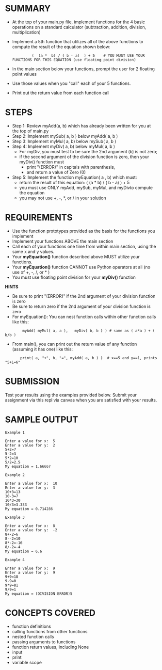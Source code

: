 # SUMMARY

- At the top of your main.py file, implement functions for the 4 basic operations on a standard calculator (subtraction, addition, division, multiplication) 
- Implement a 5th function that  utilizes all of the above functions to compute the result of the equation shown below:

               (  (a *  b) / ( b - a)  ) + 5    # YOU MUST USE YOUR FUNCTIONS FOR THIS EQUATION (use floating point division)

- In the main section below your functions, prompt the user for 2 floating point values
- Use those values when you "call"  each of your 5 functions.  
- Print out the return value from each function call


# **STEPS**

- Step 1: Review myAdd(a, b) which has already been written for you at the top of main.py
- Step 2: Implement mySub( a, b ) below myAdd( a, b )
- Step 3: Implement myMul( a, b) below mySub( a, b )
- Step 4: Implement myDiv( a, b) below myMul( a, b )
  - For myDiv, you must test to be sure the 2nd argument (b) is not zero;
  - if the second argument of the division function is zero, then your myDiv() function must
    - print "(ERROR)" in capitals with parenthesis,
    - and return a value of Zero (0)
- Step 5: Implement the function myEquation( a , b) which must:
  - return the result of this equation: (  (a *  b) / ( b - a)  ) + 5
  - you must use ONLY myAdd, mySub, myMul, and myDivto compute the equation
  - you may not use +, -, *, or / in your solution

# **REQUIREMENTS**

- Use the function prototypes provided as the basis for the functions you implement
- Implement your functions ABOVE the main section
- Call each of your functions one time from within main section, using the same x and y values.
- Your **myEquation()** function described above MUST utilize your functions.  
- Your **myEquation()** function CANNOT use Python operators at all (no use of +, -, /, or * )
- You must use floating point division for your **myDiv()** function


**HINTS**

- Be sure to print "(ERROR)" if the 2nd argument of your division function is zero
- Be sure to return zero if the 2nd argument of your division function is zero
- For myEquation(): You can nest function calls within other function calls like this:

```
        myAdd( myMul( a, a ),   myDiv( b, b ) ) # same as ( a*a ) + ( b/b ) 
```

- From main(), you can print out the return value of any function (assuming it has one) like this:

```
       print( a, "+", b, "=", myAdd( a, b ) )  # x==5 and y==1, prints "5+1=6"
```

# SUBMISSION

Test your results using the examples provided below. Submit your assignment via this repl via canvas when you are satisfied with your results.



# SAMPLE OUTPUT
```
Example 1

Enter a value for x:  5
Enter a value for y:  2
5+2=7
5-2=3
5*2=10
5/2=2.5
My equation = 1.66667

Example 2

Enter a value for x:  10
Enter a value for y:  3
10+3=13
10-3=7
10*3=30
10/3=3.333
My equation = 0.714286  

Example 3

Enter a value for x:  8
Enter a value for y:  -2
8+-2=6
8--2=10
8*-2=-16
8/-2=-4
My equation = 6.6

Example 4

Enter a value for x:  9 
Enter a value for y:  9
9+9=18
9-9=0
9*9=81
9/9=1
My equation = (DIVISION ERROR)5
```

# CONCEPTS COVERED

- function definitions
- calling functions from other functions
- nested function calls
- passing arguments to functions
- function return values, including None
- input
- print
- variable scope


